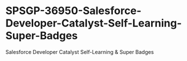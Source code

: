 # SPSGP-36950-Salesforce-Developer-Catalyst-Self-Learning-Super-Badges
Salesforce Developer Catalyst Self-Learning &amp; Super Badges
